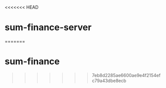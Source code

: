 <<<<<<< HEAD
# sum-finance-server
=======
# sum-finance
>>>>>>> 7eb8d2285ae6600ae9e4f2154efc79a43dbe8ecb
